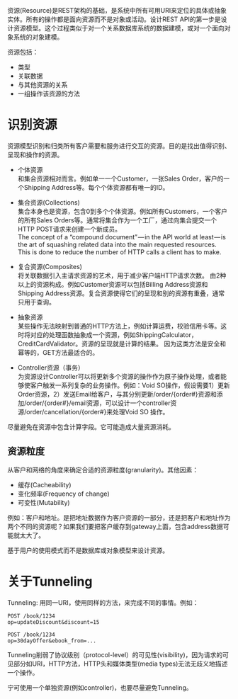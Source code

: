 资源(Resource)是REST架构的基础，是系统中所有可用URI来定位的具体或抽象实体。所有的操作都是面向资源而不是对象或活动。设计REST API的第一步是设计资源模型。这个过程类似于对一个关系数据库系统的数据建模，或对一个面向对象系统的对象建模。

资源包括：
- 类型
- 关联数据
- 与其他资源的关系
- 一组操作该资源的方法


# 识别资源
资源模型识别和归类所有客户需要和服务进行交互的资源。目的是找出值得识别、呈现和操作的资源。

- 个体资源  
和集合资源相对而言。例如单一一个Customer，一张Sales Order，客户的一个Shipping Address等。每个个体资源都有唯一的ID。

- 集合资源(Collections)  
集合本身也是资源，包含0到多个个体资源。例如所有Customers，一个客户的所有Sales Orders等。通常将集合作为一个工厂，通过向集合提交一个HTTP POST请求来创建一个新成员。  
The concept of a “compound document” — in the API world at least — is the art of squashing related data into the main requested resources. This is done to reduce the number of HTTP calls a client has to make.

- 复合资源(Composites)  
将关联数据引入主请求资源的艺术，用于减少客户端HTTP请求次数。
由2种以上的资源构成。例如Customer资源可以包括Billing Address资源和Shipping Address资源。复合资源使得它们的呈现和别的资源有重叠，通常只用于查询。

- 抽象资源  
某些操作无法映射到普通的HTTP方法上，例如计算运费，校验信用卡等。这时将对应的处理函数抽象成一个资源，例如ShippingCalculator，CreditCardValidator。资源的呈现就是计算的结果。
因为这类方法是安全和幂等的，GET方法最适合的。

- Controller资源（事务）  
为资源设计Controller可以将更新多个资源的操作作为原子操作处理，或者能够使客户触发一系列复杂的业务操作。例如：Void SO操作，假设需要1）更新Order资源，2）发送Email给客户，与其分别更新/order/{order#}资源和添加/order/{order#}/email资源，可以设计一个controller资源/order/cancellation/{order#}来处理Void SO 操作。


尽量避免在资源中包含计算字段。它可能造成大量资源消耗。

## 资源粒度
从客户和网络的角度来确定合适的资源粒度(granularity)。其他因素：
- 缓存(Cacheability)
- 变化频率(Frequency of change)
- 可变性(Mutability)


例如：客户和地址。是把地址数据作为客户资源的一部分，还是把客户和地址作为两个不同的资源呢？如果我们要把客户缓存到gateway上面，包含address数据可能就太大了。

基于用户的使用模式而不是数据库或对象模型来设计资源。

# 关于Tunneling
Tunneling: 用同一URI，使用同样的方法，来完成不同的事情。例如：
```
POST /book/1234
op=updateDiscount&discount=15

POST /book/1234
op=30dayOffer&ebook_from=...
```
Tunneling削弱了协议级别（protocol-level）的可见性(visibility)，因为请求的可见部分如URI，HTTP方法，HTTP头和媒体类型(media types)无法无歧义地描述一个操作。

宁可使用一个单独资源(例如controller)，也要尽量避免Tunneling。
